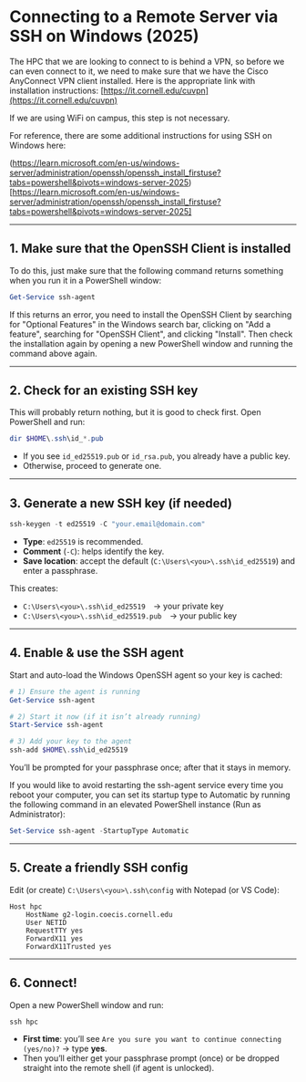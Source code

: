 # Connecting to a Remote Server via SSH on Windows (2025)

The HPC that we are looking to connect to is behind a VPN, so before we can even connect to it,
we need to make sure that we have the Cisco AnyConnect VPN client installed. Here is the
appropriate link with installation instructions:
[https://it.cornell.edu/cuvpn](https://it.cornell.edu/cuvpn)

If we are using WiFi on campus, this step is not necessary.


For reference, there are some additional instructions for using SSH on Windows here:

(https://learn.microsoft.com/en-us/windows-server/administration/openssh/openssh_install_firstuse?tabs=powershell&pivots=windows-server-2025)[https://learn.microsoft.com/en-us/windows-server/administration/openssh/openssh_install_firstuse?tabs=powershell&pivots=windows-server-2025]


---

## 1. Make sure that the OpenSSH Client is installed

To do this, just make sure that the following command returns something when you run it in a
PowerShell window:

```powershell
Get-Service ssh-agent
```

If this returns an error, you need to install the OpenSSH Client by searching for "Optional
Features" in the Windows search bar, clicking on "Add a feature", searching for
"OpenSSH Client", and clicking "Install". Then check the installation again by opening a new
PowerShell window and running the command above again.

---

## 2. Check for an existing SSH key

This will probably return nothing, but it is good to check first. Open PowerShell and run:

```powershell
dir $HOME\.ssh\id_*.pub
````

* If you see `id_ed25519.pub` or `id_rsa.pub`, you already have a public key.
* Otherwise, proceed to generate one.

---

## 3. Generate a new SSH key (if needed)

```powershell
ssh-keygen -t ed25519 -C "your.email@domain.com"
```

* **Type**: `ed25519` is recommended.
* **Comment** (`-C`): helps identify the key.
* **Save location**: accept the default (`C:\Users\<you>\.ssh\id_ed25519`) and enter a passphrase.

This creates:

* `C:\Users\<you>\.ssh\id_ed25519` → your private key
* `C:\Users\<you>\.ssh\id_ed25519.pub` → your public key

---

## 4. Enable & use the SSH agent

Start and auto-load the Windows OpenSSH agent so your key is cached:

```powershell
# 1) Ensure the agent is running
Get-Service ssh-agent

# 2) Start it now (if it isn’t already running)
Start-Service ssh-agent

# 3) Add your key to the agent
ssh-add $HOME\.ssh\id_ed25519
```

You’ll be prompted for your passphrase once; after that it stays in memory.


If you would like to avoid restarting the ssh-agent service every time you reboot your computer,
you can set its startup type to Automatic by running the following command in an elevated
PowerShell instance (Run as Administrator):

```powershell
Set-Service ssh-agent -StartupType Automatic
```

---

## 5. Create a friendly SSH config

Edit (or create) `C:\Users\<you>\.ssh\config` with Notepad (or VS Code):

```ssh-config
Host hpc
    HostName g2-login.coecis.cornell.edu
    User NETID
    RequestTTY yes
    ForwardX11 yes
    ForwardX11Trusted yes
```

---

## 6. Connect!

Open a new PowerShell window and run:

```powershell
ssh hpc
```

* **First time**: you’ll see `Are you sure you want to continue connecting (yes/no)?` → type **yes**.
* Then you’ll either get your passphrase prompt (once) or be dropped straight into the remote shell (if agent is unlocked).

